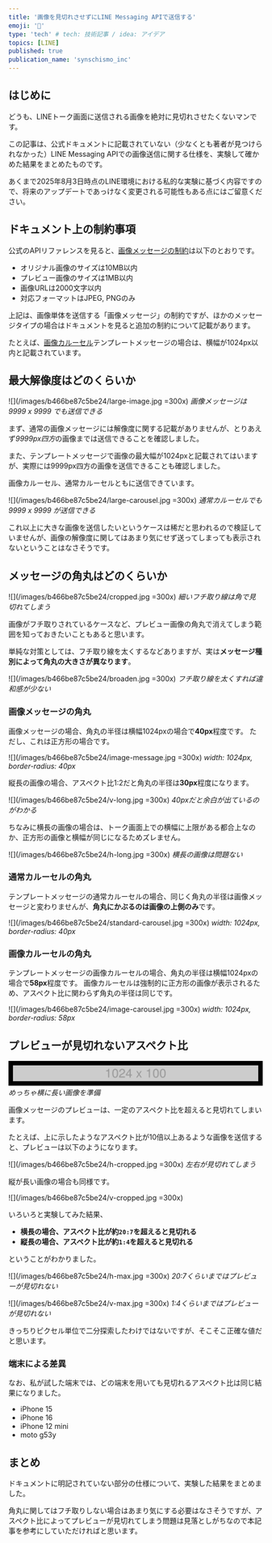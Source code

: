 ```yaml
---
title: '画像を見切れさせずにLINE Messaging APIで送信する'
emoji: '🌴'
type: 'tech' # tech: 技術記事 / idea: アイデア
topics: [LINE]
published: true
publication_name: 'synschismo_inc'
---
```


## はじめに

どうも、LINEトーク画面に送信される画像を絶対に見切れさせたくないマンです。

この記事は、公式ドキュメントに記載されていない（少なくとも著者が見つけられなかった）LINE Messaging APIでの画像送信に関する仕様を、実験して確かめた結果をまとめたものです。

あくまで2025年8月3日時点のLINE環境における私的な実験に基づく内容ですので、将来のアップデートであっけなく変更される可能性もある点にはご留意ください。

## ドキュメント上の制約事項

公式のAPIリファレンスを見ると、[画像メッセージの制約][0]は以下のとおりです。

[0]: https://developers.line.biz/ja/reference/messaging-api/#image-message

- オリジナル画像のサイズは10MB以内
- プレビュー画像のサイズは1MB以内
- 画像URLは2000文字以内
- 対応フォーマットはJPEG, PNGのみ

上記は、画像単体を送信する「画像メッセージ」の制約ですが、ほかのメッセージタイプの場合はドキュメントを見ると追加の制約について記載があります。

たとえば、[画像カルーセル][1]テンプレートメッセージの場合は、横幅が1024px以内と記載されています。

[1]: https://developers.line.biz/ja/reference/messaging-api/#column-object-for-image-carousel

## 最大解像度はどのくらいか

![](/images/b466be87c5be24/large-image.jpg =300x)
_画像メッセージは 9999 x 9999 でも送信できる_

まず、通常の画像メッセージには解像度に関する記載がありませんが、とりあえず*9999px四方*の画像までは送信できることを確認しました。

また、テンプレートメッセージで画像の最大幅が1024pxと記載されてはいますが、実際には9999px四方の画像を送信できることも確認しました。

画像カルーセル、通常カルーセルともに送信できています。

![](/images/b466be87c5be24/large-carousel.jpg =300x)
_通常カルーセルでも 9999 x 9999 が送信できる_

これ以上に大きな画像を送信したいというケースは稀だと思われるので検証していませんが、画像の解像度に関してはあまり気にせず送ってしまっても表示されないということはなさそうです。

## メッセージの角丸はどのくらいか

![](/images/b466be87c5be24/cropped.jpg =300x)
_細いフチ取り線は角で見切れてしまう_

画像がフチ取りされているケースなど、プレビュー画像の角丸で消えてしまう範囲を知っておきたいこともあると思います。

単純な対策としては、フチ取り線を太くするなどありますが、実は**メッセージ種別によって角丸の大きさが異なります**。

![](/images/b466be87c5be24/broaden.jpg =300x)
_フチ取り線を太くすれば違和感が少ない_

### 画像メッセージの角丸

画像メッセージの場合、角丸の半径は横幅1024pxの場合で**40px**程度です。
ただし、これは正方形の場合です。

![](/images/b466be87c5be24/image-message.jpg =300x)
_width: 1024px, border-radius: 40px_

縦長の画像の場合、アスペクト比1:2だと角丸の半径は**30px**程度になります。

![](/images/b466be87c5be24/v-long.jpg =300x)
_40pxだと余白が出ているのがわかる_

ちなみに横長の画像の場合は、トーク画面上での横幅に上限がある都合上なのか、正方形の画像と横幅が同じになるためズレません。

![](/images/b466be87c5be24/h-long.jpg =300x)
_横長の画像は問題ない_

### 通常カルーセルの角丸

テンプレートメッセージの通常カルーセルの場合、同じく角丸の半径は画像メッセージと変わりませんが、**角丸にかぶるのは画像の上側のみ**です。

![](/images/b466be87c5be24/standard-carousel.jpg =300x)
_width: 1024px, border-radius: 40px_

### 画像カルーセルの角丸

テンプレートメッセージの画像カルーセルの場合、角丸の半径は横幅1024pxの場合で**58px**程度です。
画像カルーセルは強制的に正方形の画像が表示されるため、アスペクト比に関わらず角丸の半径は同じです。

![](/images/b466be87c5be24/image-carousel.jpg =300x)
_width: 1024px, border-radius: 58px_

## プレビューが見切れないアスペクト比

![](/images/b466be87c5be24/super-h-long.png)
_めっちゃ横に長い画像を準備_

画像メッセージのプレビューは、一定のアスペクト比を超えると見切れてしまいます。

たとえば、上に示したようなアスペクト比が10倍以上あるような画像を送信すると、プレビューは以下のようになります。

![](/images/b466be87c5be24/h-cropped.jpg =300x)
_左右が見切れてしまう_

縦が長い画像の場合も同様です。

![](/images/b466be87c5be24/v-cropped.jpg =300x)

いろいろと実験してみた結果、

- **横長の場合、アスペクト比が約`20:7`を超えると見切れる**
- **縦長の場合、アスペクト比が約`1:4`を超えると見切れる**

ということがわかりました。

![](/images/b466be87c5be24/h-max.jpg =300x)
_20:7くらいまではプレビューが見切れない_

![](/images/b466be87c5be24/v-max.jpg =300x)
_1:4くらいまではプレビューが見切れない_

きっちりピクセル単位で二分探索したわけではないですが、そこそこ正確な値だと思います。

### 端末による差異

なお、私が試した端末では、どの端末を用いても見切れるアスペクト比は同じ結果になりました。

- iPhone 15
- iPhone 16
- iPhone 12 mini
- moto g53y

## まとめ

ドキュメントに明記されていない部分の仕様について、実験した結果をまとめました。

角丸に関してはフチ取りしない場合はあまり気にする必要はなさそうですが、アスペクト比によってプレビューが見切れてしまう問題は見落としがちなので本記事を参考にしていただければと思います。

